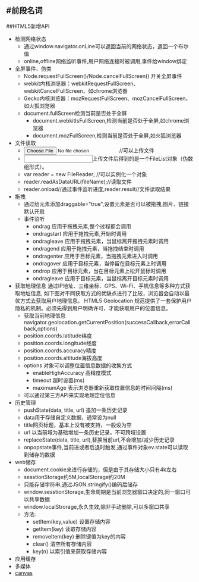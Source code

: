 #前段名词
-
##HTML5新增API
+ 检测网络状态
    + 通过window.navigator.onLine可以返回当前的网络状态，返回一个布尔值
    + online,offline网络监听事件,用户网络连接时被调用,事件给window绑定
+ 全屏事件、伪类
    + Node.requestFullScreen()/Node.cancelFullScreen()  开关全屏事件
    + webkit内核浏览器：webkitRequestFullScreen、webkitCancelFullScreen，如chrome浏览器
    + Gecko内核浏览器：mozRequestFullScreen、mozCancelFullScreen，如火狐浏览器
    + document.fullScreen检测当前是否处于全屏
        + document.webkitIsFullScreen,检测当前是否处于全屏,如chrome浏览器
        + document.mozFullScreen,检测当前是否处于全屏,如火狐浏览器
+ 文件读取 
    + <input type="file" class="file">  //可以上传文件
    + <input>上传文件后得到的是一个FileList对象（伪数组形式）。
    + var reader = new FileReader; //可以实例化一个对象
    + reader.readAsDataURL(fileName);//读取文件
    + reader.onload//通过事件监听进度,reader.result//文件读取结果
+ 拖拽
    + 通过给元素添加draggable="true",设置元素是否可以被拖拽,图片、链接默认开启
    + 事件监听
        + ondrag 应用于拖拽元素,整个过程都会调用
        + ondragstart 应用于拖拽元素,开始时调用
        + ondragleave 应用于拖拽元素，当鼠标离开拖拽元素时调用
        + ondragend	应用于拖拽元素，当拖拽结束时调用
        + ondragenter	应用于目标元素，当拖拽元素进入时调用
        + ondragover	应用于目标元素，当停留在目标元素上时调用
        + ondrop		应用于目标元素，当在目标元素上松开鼠标时调用
        + ondragleave	应用于目标元素，当鼠标离开目标元素时调用
+ 获取地理信息
通过IP地址、三维坐标、GPS、Wi-Fi、手机信息等多种方式获取地址信息,
如下图对不同获取方式的优缺点进行了比较，浏览器会自动以最优方式去获取用户地理信息。
HTML5 Geolocation 规范提供了一套保护用户隐私的机制。必须先得到用户明确许可，才能获取用户的位置信息。
    + 获取当前地理信息
    navigator.geolocation.getCurrentPosition(successCallback,errorCallback,options)
    + position.coords.latitude纬度
    + position.coords.longitude经度
    + position.coords.accuracy精度
    + position.coords.altitude海拔高度
    + options 对象可以调整位置信息数据的收集方式
        + enableHighAccuracy 高精度模式
        + timeout 超时设置(ms)
        + maximumAge 表示浏览器重新获取位置信息的时间间隔(ms)
    + 可以通过第三方API来实现地理定位信息
+ 历史管理
    + pushState(data, title, url) 追加一条历史记录
	 - data用于存储自定义数据，通常设为null
	 - title网页标题，基本上没有被支持，一般设为空
	 - url 以当前域为基础增加一条历史记录，不可跨域设置 
    + replaceState(data, title, url),替换当前url,不会增加/减少历史记录
    + onpopstate事件,当前进或者后退时触发,通过事件对象ev.state可以读取到储存的数据
+ web储存
    + document.cookie来进行存储的，但是由于其存储大小只有4k左右
    + sesstionStorage约5M,localStorage约20M
    + 只能存储字符串,通过JSON.stringify()编码后储存
    + window.sesstionStorage,生命周期是当前浏览器窗口决定的,同一窗口可以共享数据
    + window.localStrorage,永久生效,除非手动删除,可以多窗口共享
    + 方法:
        + setItem(key,value) 设置存储内容
        + getItem(key) 读取存储内容
        + removeItem(key) 删除键值为key的内容
        + clear() 清空所有存储内容
        + key(n) 以索引值来获取存储内容
+ 应用缓存
+ 多媒体
+ [canvas](./Cavnas基础API.html)
    






















  